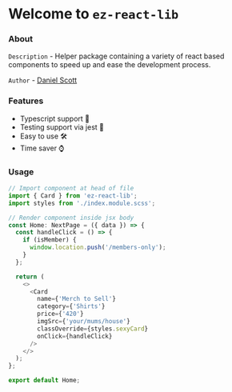 # Welcome to `ez-react-lib`

### About

`Description` - Helper package containing a variety of react based components to speed up and ease the development process.

`Author` - [Daniel Scott](https://github.com/DanielsDesigns-au)

### Features

- Typescript support 💪
- Testing support via jest 🧪
- Easy to use 🛠️
- Time saver ⌚

### Usage

```typescript
// Import component at head of file
import { Card } from 'ez-react-lib';
import styles from './index.module.scss';

// Render component inside jsx body
const Home: NextPage = ({ data }) => {
  const handleClick = () => {
    if (isMember) {
      window.location.push('/members-only');
    }
  };

  return (
    <>
      <Card
        name={'Merch to Sell'}
        category={'Shirts'}
        price={'420'}
        imgSrc={'your/mums/house'}
        classOverride={styles.sexyCard}
        onClick={handleClick}
      />
    </>
  );
};

export default Home;
```
